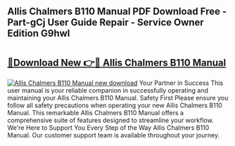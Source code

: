 ## Allis Chalmers B110 Manual PDF Download Free - Part-gCj User Guide Repair - Service Owner Edition G9hwI

# <h2><a href="http://bc92181.oget.top/?id=Allis+Chalmers+B110+Manual">🔗Download New 👉🔴 Allis Chalmers B110 Manual</a></h2>

[![Allis Chalmers B110 Manual new download](https://i.imgur.com/5g1atiW.png)](http://bc92181.oget.top/?id=Allis+Chalmers+B110+Manual)
Your Partner in Success This user manual is your reliable companion in successfully operating and maintaining your Allis Chalmers B110 Manual. Safety First Please ensure you follow all safety precautions when operating your new Allis Chalmers B110 Manual. This remarkable Allis Chalmers B110 Manual offers a comprehensive suite of features designed to streamline your workflow. We're Here to Support You Every Step of the Way Allis Chalmers B110 Manual. Our customer support team is available throughout your journey.

